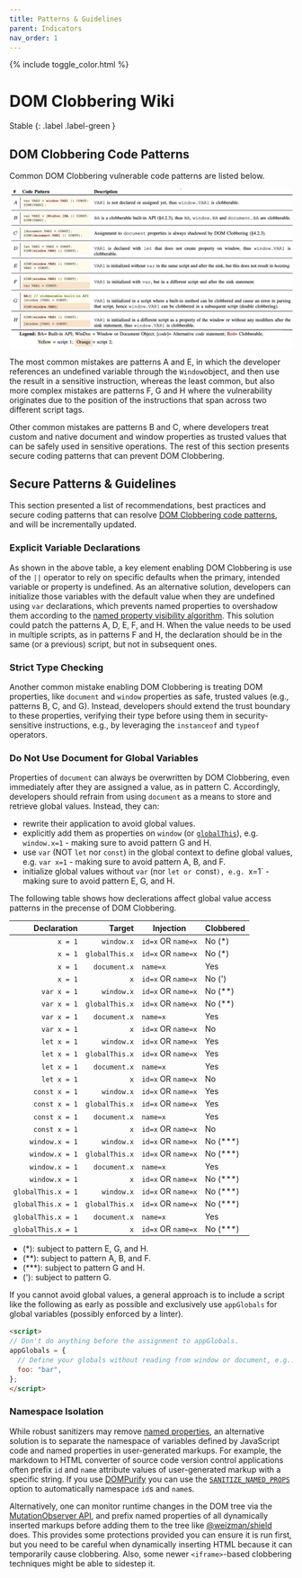 ```yaml
---
title: Patterns & Guidelines
parent: Indicators
nav_order: 1
---
```


{% include toggle_color.html %}

# DOM Clobbering Wiki

Stable
{: .label .label-green }


## DOM Clobbering Code Patterns

Common DOM Clobbering vulnerable code patterns are listed below. 


<p align="center">
  <img align="center" width="900" src="../../static/assets/images/wiki/code-patterns.png">
</p>


The most common mistakes are patterns A and E, in which the developer references an undefined variable through the `Window`object, and then use the result in a sensitive instruction, whereas the least common, but also more complex mistakes are patterns F, G and H where the vulnerability originates due to the position of the instructions that span across two different script tags. 

Other common mistakes are patterns B and C, where developers treat custom and native document and window properties as trusted values that can be safely used in sensitive operations. The rest of this section presents secure coding patterns that can prevent DOM Clobbering.


## Secure Patterns & Guidelines


This section presented a list of recommendations, best practices and secure coding patterns that can resolve [DOM Clobbering code patterns](#dom-clobbering-code-patterns), and will be incrementally updated. 


### Explicit Variable Declarations

As shown in the above table, a key element enabling DOM Clobbering is use of the `||` operator to rely on specific defaults when the primary, intended variable or property is undefined. As an alternative solution, developers can initialize those variables with the default value when they are undefined using `var` declarations, which prevents named properties to overshadow them according to the [named property visibility algorithm](https://webidl.spec.whatwg.org/#legacy-platform-object-abstract-ops). This solution could patch the patterns A, D, E, F, and H. When the value needs to be used in multiple scripts, as in patterns F and H, the declaration should be in the same (or a previous) script, but not in subsequent ones.


### Strict Type Checking

Another common mistake enabling DOM Clobbering is treating DOM properties, like `document` and `window` properties as safe, trusted values (e.g., patterns B, C, and G). Instead, developers should extend the trust boundary to these properties, verifying their type before using them in security-sensitive instructions, e.g., by leveraging the `instanceof` and `typeof` operators.

### Do Not Use Document for Global Variables

Properties of `document` can always be overwritten by DOM Clobbering, even immediately after they are assigned a value, as in pattern C. Accordingly, developers should refrain from using `document` as a means to store and retrieve global values. Instead, they can:

- rewrite their application to avoid global values.
- explicitly add them as properties on `window` (or [`globalThis`](https://developer.mozilla.org/en-US/docs/Web/JavaScript/Reference/Global_Objects/globalThis)), e.g. `window.x=1` - making sure to avoid pattern G and H.
- use `var` (NOT `let` nor `const`) in the global context to define global values, e.g. `var x=1` - making sure to avoid pattern A, B, and F.
- initialize global values without `var` (nor `let or `const`), e.g. `x=1` - making sure to avoid pattern E, G, and H.

The following table shows how declerations affect global value access patterns in the precense of DOM Clobbering.

| Declaration        | Target         | Injection          | Clobbered |
| -----------------: | -------------: | ------------------ | --------- |
| `x = 1`            | `window.x`     | `id=x` OR `name=x` | No (*)    |
| `x = 1`            | `globalThis.x` | `id=x` OR `name=x` | No (*)    |
| `x = 1`            | `document.x`   | `name=x`           | Yes       |
| `x = 1`            | `x`            | `id=x` OR `name=x` | No (')    |
| `var x = 1`        | `window.x`     | `id=x` OR `name=x` | No (**)   |
| `var x = 1`        | `globalThis.x` | `id=x` OR `name=x` | No (**)   |
| `var x = 1`        | `document.x`   | `name=x`           | Yes       |
| `var x = 1`        | `x`            | `id=x` OR `name=x` | No        |
| `let x = 1`        | `window.x`     | `id=x` OR `name=x` | Yes       |
| `let x = 1`        | `globalThis.x` | `id=x` OR `name=x` | Yes       |
| `let x = 1`        | `document.x`   | `name=x`           | Yes       |
| `let x = 1`        | `x`            | `id=x` OR `name=x` | No        |
| `const x = 1`      | `window.x`     | `id=x` OR `name=x` | Yes       |
| `const x = 1`      | `globalThis.x` | `id=x` OR `name=x` | Yes       |
| `const x = 1`      | `document.x`   | `name=x`           | Yes       |
| `const x = 1`      | `x`            | `id=x` OR `name=x` | No        |
| `window.x = 1`     | `window.x`     | `id=x` OR `name=x` | No (***)  |
| `window.x = 1`     | `globalThis.x` | `id=x` OR `name=x` | No (***)  |
| `window.x = 1`     | `document.x`   | `name=x`           | Yes       |
| `window.x = 1`     | `x`            | `id=x` OR `name=x` | No (***)  |
| `globalThis.x = 1` | `window.x`     | `id=x` OR `name=x` | No (***)  |
| `globalThis.x = 1` | `globalThis.x` | `id=x` OR `name=x` | No (***)  |
| `globalThis.x = 1` | `document.x`   | `name=x`           | Yes       |
| `globalThis.x = 1` | `x`            | `id=x` OR `name=x` | No (***)  |

- (*): subject to pattern E, G, and H.
- (**): subject to pattern A, B, and F.
- (***): subject to pattern G and H.
- ('): subject to pattern G.

If you cannot avoid global values, a general approach is to include a script like the following as early as possible and exclusively use `appGlobals` for global variables (possibly enforced by a linter).

```html
<script>
// Don't do anything before the assignment to appGlobals.
appGlobals = {
  // Define your globals without reading from window or document, e.g.:
  foo: "bar",
};
</script>
```

### Namespace Isolation

While robust sanitizers may remove [named properties](https://webidl.spec.whatwg.org/#dfn-support-named-properties), an alternative solution is to separate the namespace of variables defined by JavaScript code and named properties in user-generated markups. For example, the markdown to HTML converter of source code version control applications often prefix `id` and `name` attribute values of user-generated markup with a specific string. If you use [DOMPurify](https://cure53.de/purify) you can use the [`SANITIZE_NAMED_PROPS`](https://github.com/cure53/DOMPurify/pull/710) option to automatically namespace `id`s and `name`s.

Alternatively, one can monitor runtime changes in the DOM tree via the [MutationObserver API](https://developer.mozilla.org/en-US/docs/Web/API/MutationObserver), and prefix named properties of all dynamically inserted markups before adding them to the tree like [@weizman/shield](https://weizmangal.com/shield/) does. This provides some protections provided you can ensure it is run first, but you need to be careful when dynamically inserting HTML because it can temporarily cause clobbering. Also, some newer `<iframe>`-based clobbering techniques might be able to sidestep it.
